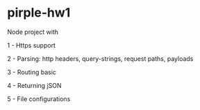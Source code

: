 # pirple-hw1

Node project with

1 - Https support

2 - Parsing: http headers, query-strings, request paths, payloads

3 - Routing basic

4 - Returning jSON

5 - File configurations

